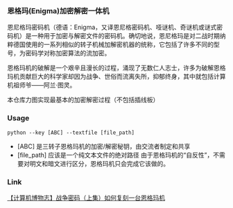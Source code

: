 ### 恩格玛(Enigma)加密解密一体机
恩尼格玛密码机（德语：Enigma，又译恩尼格密码机、哑谜机、奇谜机或谜式密码机）是一种用于加密与解密文件的密码机。确切地说，恩尼格玛是对二战时期纳粹德国使用的一系列相似的转子机械加解密机器的统称，它包括了许多不同的型号，为密码学对称加密算法的流加密。

恩格玛机的破解是一个艰辛且漫长的过程，涌现了无数仁人志士，许多为破解恩格玛机贡献巨大的科学家却因为战争、世俗而流离失所，抑郁终身，其中就包括计算机祖师爷——阿兰·图灵。

本仓库力图实现最基本的加密解密过程（不包括插线板）

### Usage
```commandline
python --key [ABC] --textfile [file_path]
```
- [ABC] 是三转子恩格玛机的加密/解密秘钥，由交流者制定和共享
- [file_path] 应该是一个纯文本文件的绝对路径
由于恩格玛机的“自反性”，不需要对明文和暗文进行区分，恩格玛机只会完成它该做的。

### Link
[【计算机博物志】战争密码（上集）如何复刻一台恩格玛机](www.bilibili.com/video/BV1DS4y1R7hM)